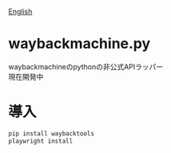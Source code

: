 [English](./README-EN.md)

# waybackmachine.py
waybackmachineのpythonの非公式APIラッパー  
現在開発中

# 導入
```python
pip install waybacktools
playwright install
```